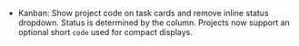 - Kanban: Show project code on task cards and remove inline status dropdown. Status is determined by the column. Projects now support an optional short `code` used for compact displays.


